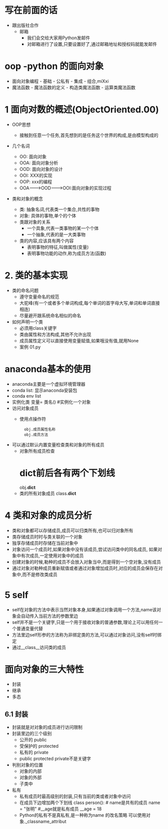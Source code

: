 # 写在前面的话
- 跟出版社合作
   - 邮箱
        - 我们会交给大家用Python发邮件
        - 对邮箱进行了设置,只要设置好了,通过邮箱地址和授权码就能发邮件
        
        
#  oop -python 的面向对象
- 面向对象编程
        - 基础
        - 公私有
        - 集成
        - 组合,miXxi
- 魔法函数
        - 魔法函数的定义
        - 构造类魔法函数
        - 运算类魔法函数
        
# 1 面向对数的概述(ObjectOriented.00)
- OOP思想
    - 接触到任意一个任务,首先想到的是任务这个世界的构成,是由模型构成的
- 几个名词
    - OO: 面向对象
    - OOA: 面向对象分析
    - OOD: 面向对象的设计
    - OOI: XXX的实现
    - OOP: xxx的编程
    - OOA--->OOD--->OOI:面向对象的实现过程
        
 - 类和对象的概念
     - 类: 抽象名词,代表类一个集合,共性的事物
     - 对象: 具体的事物,单个的个体
     - 类跟对象的关系
        - 一个具象,代表一类事物的某一个个体
        - 一个抽象,代表的是一大类事物
     - 类的内容,应该具有两个内容
        - 表明事物的特征,叫做属性(变量)
        - 表明事物功能的动作,称为成员方法(函数)
  # 2. 类的基本实现
  - 类的命名问题
    - 遵守变量命名的规范
    - 大驼峰(有一个或者多个单词构成,每个单词的首字母大写,单词和单词直接相连)
    - 尽量避开跟系统命名相似的命名
  - 如何声明一个类
    - 必须用class关键字
    - 类由属性和方法构成,其他不允许出现
    - 成员属性定义可以直接使用变量赋值,如果哦没有值,就用None
    - 案例 01.py
  # anaconda基本的使用
  - anaconda主要是一个虚拟环境管理器
  - conda list: 显示anaconda安装包
  - conda env list 
  - 实例化类
    变量= 类名() #实例化一个对象
  - 访问对象成员
    - 使用点操作符
    
            obj.成员属性名称
            obj.成员方法
  - 可以通过默认内置变量检查类和对象的所有成员
    - 对象所有成员检查
        # dict前后各有两个下划线
        obj.__dict__
    - 类的所有对象成员
        class.__dict__
# 4 类和对象的成员分析
- 类和对象都可以存储成员,成员可以归类所有,也可以归对象所有
- 类存储成员时时与类关联的一个对象
- 独享存储成员时存储在当前对象中
- 对象访问一个成员时,如果对象中没有该成员,尝试访问类中的同名成员,
    如果对象中有次成员,一定使用对象中的成员
- 创建对象的时候,勒种的成员不会放入对象当中,而是得到一个空对象,没有成员
- 通过对象对勒种成员重新赋值或者通过对象增加成员时,对应的成员会保存在对象中,而不是修改类成员
# 5 self 
- self在对象的方法中表示当然对象本身,如果通过对象调用一个方法,name该对象会自动传入当前方法的参数里边
- self并不是一个关键字,只是一个用于接收对象的普通参数,理论上可以用任何一个普通变量代替
- 方法里边self形参的方法称为非绑定类的方法,可以通过对象访问,没有self时绑定    
- 通过__class__访问类的成员
# 面向对象的三大特性
- 封装
- 继承
- 多态
## 6.1 封装
- 封装就是对对象的成员进行访问限制
- 封装里边的三个级别
    - 公开的 public
    - 受保护的 protected
    - 私有的 private
    - public protected private不是关键字
- 判别对象的位置
    - 对象的内部
    - 对象的外部
    - 子类中
- 私有
    - 私有成员时最高级别的封装,只有当前的类或者对象中访问
    - 在成员下边增加两个下划线
            class person():
            # name是共有的成员
                name = "张明"
                #__age就是私有成员
                __age = 18  
    - Python的私有不是真私有,是一种称为name 的改名策略
    可以使用对象._classname_attribut